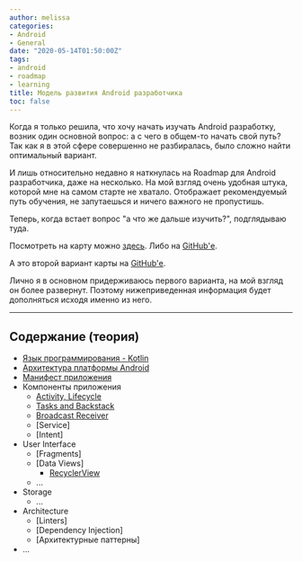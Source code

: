 ```yaml
---
author: melissa
categories:
- Android
- General
date: "2020-05-14T01:50:00Z"
tags:
- android
- roadmap
- learning
title: Модель развития Android разработчика
toc: false
---
```


Когда я только решила, что хочу начать изучать Android разработку, возник один
основной вопрос: а с чего в общем-то начать свой путь? Так как я в этой сфере
совершенно не разбиралась, было сложно найти оптимальный вариант.

И лишь относительно недавно я наткнулась на Roadmap для Android разработчика,
даже на несколько. На мой взгляд очень удобная штука, которой мне на самом
старте не хватало. Отображает рекомендуемый путь обучения, не запутаешься и ничего
важного не пропустишь.

Теперь, когда встает вопрос "а что же дальше изучить?", подглядываю туда.

Посмотреть на карту можно [здесь](/assets/img/posts/android/roadmap-android-developer/android_roadmap.png). Либо на [GitHub'е](https://github.com/mobile-roadmap/android-developer-roadmap).

А это второй вариант карты на [GitHub'е](https://github.com/MindorksOpenSource/android-developer-roadmap).

Лично я в основном придерживаюсь первого варианта, на мой взгляд он более развернут.
Поэтому нижеприведенная информация будет дополняться исходя именно из него.

***

## Содержание (теория)

- [Язык программирования - Kotlin](https://dev3java.github.io/posts/kotlin-overview/)
- [Архитектура платформы Android](https://dev3java.github.io/posts/how-does-android-work/)
- [Манифест приложения](https://dev3java.github.io/posts/manifest-file/)
- Компоненты приложения
    - [Activity, Lifecycle](https://dev3java.github.io/posts/android-activity)
    - [Tasks and Backstack](https://dev3java.github.io/posts/tasks-and-back-stack)
    - [Broadcast Receiver](https://dev3java.github.io/posts/broadcasts/)
    - [Service]
    - [Intent]
- User Interface
    - [Fragments]
    - [Data Views]
      - [RecyclerView](https://dev3java.github.io/posts/recycler-view/)
    - ...
- Storage
    - ...
- Architecture
    - [Linters]
    - [Dependency Injection]
    - [Архитектурные паттерны]
- ...
